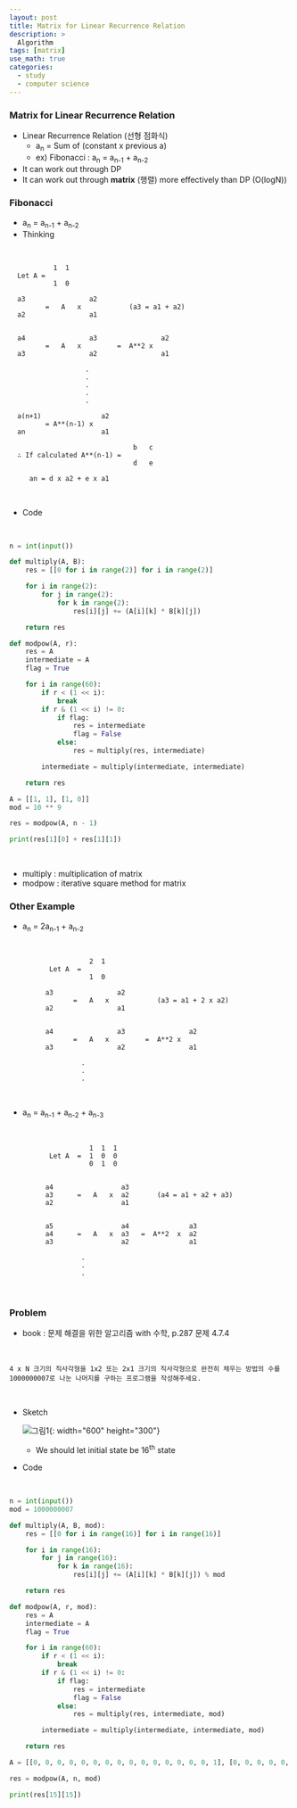 ```yaml
---
layout: post
title: Matrix for Linear Recurrence Relation
description: >
  Algorithm
tags: [matrix]
use_math: true
categories:
  - study
  - computer science
---
```

### Matrix for Linear Recurrence Relation
* Linear Recurrence Relation (선형 점화식)
  * a<sub>n</sub> = Sum of (constant x previous a)
  * ex) Fibonacci : a<sub>n</sub> = a<sub>n-1</sub> + a<sub>n-2</sub>
* It can work out through DP
* It can work out through **matrix** (행렬) more effectively than DP (O(logN))

### Fibonacci
* a<sub>n</sub> = a<sub>n-1</sub> + a<sub>n-2</sub>
* Thinking

<br>

~~~
           1  1
  Let A =     
           1  0

  a3                a2
         =   A   x            (a3 = a1 + a2)
  a2                a1


  a4                a3                a2
         =   A   x         =  A**2 x  
  a3                a2                a1

                   .
                   .
                   .
                   .
                   .

  a(n+1)               a2
         = A**(n-1) x   
  an                   a1

                               b   c
  ∴ If calculated A**(n-1) =
                               d   e

     an = d x a2 + e x a1

~~~

<br>

* Code

<br>


~~~python
n = int(input())

def multiply(A, B):
    res = [[0 for i in range(2)] for i in range(2)]

    for i in range(2):
        for j in range(2):
            for k in range(2):
                res[i][j] += (A[i][k] * B[k][j])

    return res

def modpow(A, r):
    res = A
    intermediate = A
    flag = True

    for i in range(60):
        if r < (1 << i):
            break
        if r & (1 << i) != 0:
            if flag:
                res = intermediate
                flag = False
            else:
                res = multiply(res, intermediate)

        intermediate = multiply(intermediate, intermediate)

    return res

A = [[1, 1], [1, 0]]
mod = 10 ** 9

res = modpow(A, n - 1)

print(res[1][0] + res[1][1])

~~~


<br>

* multiply : multiplication of matrix
* modpow : iterative square method for matrix

### Other Example
* a<sub>n</sub> = 2a<sub>n-1</sub> + a<sub>n-2</sub>

<br>

~~~
                    2  1
          Let A  =
                    1  0

         a3                a2
                =   A   x            (a3 = a1 + 2 x a2)
         a2                a1


         a4                a3                a2
                =   A   x         =  A**2 x  
         a3                a2                a1

                  .
                  .
                  .

~~~

<br>

* a<sub>n</sub> = a<sub>n-1</sub> + a<sub>n-2</sub> + a<sub>n-3</sub>

<br>

~~~
                    1  1  1
          Let A  =  1  0  0
                    0  1  0


         a4                 a3
         a3      =   A   x  a2       (a4 = a1 + a2 + a3)
         a2                 a1


         a5                 a4               a3
         a4      =   A   x  a3   =  A**2  x  a2
         a3                 a2               a1

                  .
                  .
                  .

~~~

<br>

### Problem
* book : 문제 해결을 위한 알고리즘 with 수학, p.287 문제 4.7.4

<br>


~~~
4 x N 크기의 직사각형을 1x2 또는 2x1 크기의 직사각형으로 완전히 채우는 방법의 수를 1000000007로 나눈 나머지를 구하는 프로그램을 작성해주세요.
~~~


<br>

* Sketch

  ![그림1](https://github.com/hyun-jin891/hyun-jin891.github.io/blob/master/assets/img/163.png?raw=true){: width="600" height="300"}<br>

  * We should let initial state be 16<sup>th</sup> state

* Code

<br>


~~~python
n = int(input())
mod = 1000000007

def multiply(A, B, mod):
    res = [[0 for i in range(16)] for i in range(16)]

    for i in range(16):
        for j in range(16):
            for k in range(16):
                res[i][j] += (A[i][k] * B[k][j]) % mod

    return res

def modpow(A, r, mod):
    res = A
    intermediate = A
    flag = True

    for i in range(60):
        if r < (1 << i):
            break
        if r & (1 << i) != 0:
            if flag:
                res = intermediate
                flag = False
            else:
                res = multiply(res, intermediate, mod)

        intermediate = multiply(intermediate, intermediate, mod)

    return res

A = [[0, 0, 0, 0, 0, 0, 0, 0, 0, 0, 0, 0, 0, 0, 0, 1], [0, 0, 0, 0, 0, 0, 0, 0, 0, 0, 0, 0, 0, 0, 1, 0], [0, 0, 0, 0, 0, 0, 0, 0, 0, 0, 0, 0, 0, 1, 0, 0], [0, 0, 0, 0, 0, 0, 0, 0, 0, 0, 0, 0, 1, 0, 0, 0], [0, 0, 0, 0, 0, 0, 0, 0, 0, 0, 0, 1, 0, 0, 0, 0], [0, 0, 0, 0, 0, 0, 0, 0, 0, 0, 1, 0, 0, 0, 0, 1], [0, 0, 0, 0, 0, 0, 0, 0, 0, 1, 0, 0, 0, 0, 0, 0], [0, 0, 0, 0, 0, 0, 0, 0, 1, 0, 0, 0, 0, 0, 0, 0], [0, 0, 0, 0, 0, 0, 0, 1, 0, 0, 0, 0, 0, 0, 0, 1], [0, 0, 0, 0, 0, 0, 1, 0, 0, 0, 0, 0, 0, 0, 0, 0], [0, 0, 0, 0, 0, 1, 0, 0, 0, 0, 0, 0, 0, 0, 0, 1], [0, 0, 0, 0, 1, 0, 0, 0, 0, 0, 0, 0, 1, 0, 1, 0], [0, 0, 0, 1, 0, 0, 0, 0, 0, 0, 0, 1, 0, 0, 0, 0], [0, 0, 1, 0, 0, 0, 0, 0, 0, 0, 0, 0, 0, 0, 1, 0], [0, 1, 0, 0, 0, 0, 0, 0, 0, 0, 0, 1, 0, 1, 0, 0], [1, 0, 0, 0, 0, 1, 0, 0, 1, 0, 1, 0, 0, 0, 0, 1]]

res = modpow(A, n, mod)

print(res[15][15])

~~~



<br>
